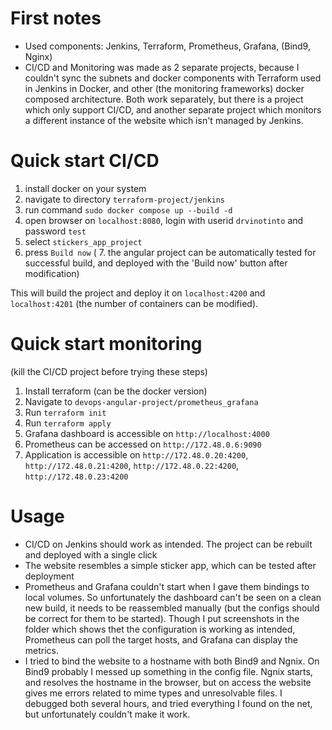 # First notes
- Used components: Jenkins, Terraform, Prometheus, Grafana, (Bind9, Nginx)
- CI/CD and Monitoring was made as 2 separate projects, because I couldn't sync the subnets and docker components with Terraform used in Jenkins in Docker, and other (the monitoring frameworks) docker composed architecture. Both work separately, but there is a project which only support CI/CD, and another separate project which monitors a different instance of the website which isn't managed by Jenkins.

# Quick start CI/CD

1) install docker on your system
2) navigate to directory `terraform-project/jenkins`
3) run command `sudo docker compose up --build -d`
4) open browser on `localhost:8080`, login with userid `drvinotinto` and password `test`
5) select `stickers_app_project`
6) press `Build now`
( 7. the angular project can be automatically tested for successful build, and deployed with the 'Build now' button after modification)

This will build the project and deploy it on `localhost:4200` and `localhost:4201` (the number of containers can be modified).

# Quick start monitoring

(kill the CI/CD project before trying these steps)

1) Install terraform (can be the docker version)
2) Navigate to `devops-angular-project/prometheus_grafana`
3) Run `terraform init`
4) Run `terraform apply`
5) Grafana dashboard is accessible on `http://localhost:4000`
6) Prometheus can be accessed on `http://172.48.0.6:9090`
7) Application is accessible on `http://172.48.0.20:4200`, `http://172.48.0.21:4200`, `http://172.48.0.22:4200`, `http://172.48.0.23:4200`

# Usage

- CI/CD on Jenkins should work as intended. The project can be rebuilt and deployed with a single click
- The website resembles a simple sticker app, which can be tested after deployment
- Prometheus and Grafana couldn't start when I gave them bindings to local volumes. So unfortunately the dashboard can't be seen on a clean new build, it needs to be reassembled manually (but the configs should be correct for them to be started). Though I put screenshots in the folder which shows thet the configuration is working as intended, Prometheus can poll the target hosts, and Grafana can display the metrics.
- I tried to bind the website to a hostname with both Bind9 and Ngnix. On Bind9 probably I messed up something in the config file. Ngnix starts, and resolves the hostname in the browser, but on access the website gives me errors related to mime types and unresolvable files. I debugged both several hours, and tried everything I found on the net, but unfortunately couldn't make it work.
